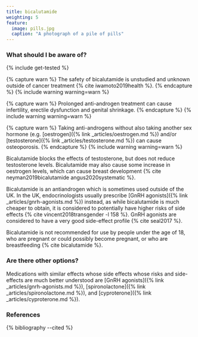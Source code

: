 ```yaml
---
title: bicalutamide
weighting: 5
feature:
  image: pills.jpg
  caption: "A photograph of a pile of pills"
---
```


### What should I be aware of?

{% include get-tested %}

{% capture warn %}
The safety of bicalutamide is unstudied and unknown outside of cancer treatment {% cite iwamoto2019health %}.
{% endcapture %}
{% include warning warning=warn %}

{% capture warn %}
Prolonged anti-androgen treatment can cause infertility, erectile dysfunction and genital shrinkage.
{% endcapture %}
{% include warning warning=warn %}

{% capture warn %}
Taking anti-androgens without also taking another sex hormone (e.g. [oestrogen]({% link _articles/oestrogen.md %}) and/or [testosterone]({% link _articles/testosterone.md %}) can cause osteoporosis.
{% endcapture %}
{% include warning warning=warn %}

Bicalutamide blocks the effects of testosterone, but does not reduce testosterone levels. Bicalutamide may also cause some increase in oestrogen levels, which can cause breast development {% cite neyman2019bicalutamide angus2020systematic %}.

Bicalutamide is an antiandrogen which is sometimes used outside of the UK. In the UK, endocrinologists usually prescribe [GnRH agonists]({% link _articles/gnrh-agonists.md %}) instead, as while bicalutamide is much cheaper to obtain, it is considered to potentially have higher risks of side effects {% cite vincent2018transgender -l 158 %}. GnRH agonists are considered to have a very good side-effect profile {% cite seal2017 %}.

Bicalutamide is not recommended for use by people under the age of 18, who are pregnant or could possibly become pregnant, or who are breastfeeding {% cite bicalutamide %}.

### Are there other options?

Medications with similar effects whose side effects whose risks and side-effects are much better understood are [GnRH agonists]({% link _articles/gnrh-agonists.md %}), [spironolactone]({% link _articles/spironolactone.md %}), and [cyproterone]({% link _articles/cyproterone.md %}).

### References

{% bibliography --cited %}
